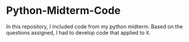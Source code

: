 # Python-Midterm-Code
In this repository, I included code from my python midterm. Based on the questions assigned, I had to develop code that applied to it.

